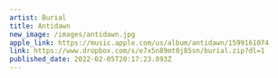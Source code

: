 ```yaml
---
artist: Burial
title: Antidawn
new_image: /images/antidawn.jpg
apple_link: https://music.apple.com/us/album/antidawn/1599161074
link: https://www.dropbox.com/s/e7x5n89mt0j85sn/burial.zip?dl=1
published_date: 2022-02-05T20:17:23.893Z
---
```

